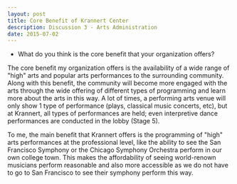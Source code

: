 ```yaml
---
layout: post
title: Core Benefit of Krannert Center
description: Discussion 3 - Arts Administration
date: 2015-07-02
---
```


* What do you think is the core benefit that your organization offers?

<!--more-->

The core benefit my organization offers is the availability of a wide range of "high" arts and popular arts performances to the surrounding community. Along with this benefit, the community will become more engaged with the arts through the wide offering of different types of programming and learn more about the arts in this way. A lot of times, a performing arts venue will only show 1 type of performance (plays, classical music concerts, etc), but at Krannert, all types of performances are held; even interpretive dance performances are conducted in the lobby (Stage 5).

To me, the main benefit that Krannert offers is the programming of "high" arts performances at the professional level, like the ability to see the San Francisco Symphony or the Chicago Symphony Orchestra perform in our own college town. This makes the affordability of seeing world-renown musicians perform reasonable and also more accessible as we do not have to go to San Francisco to see their symphony perform this way.
